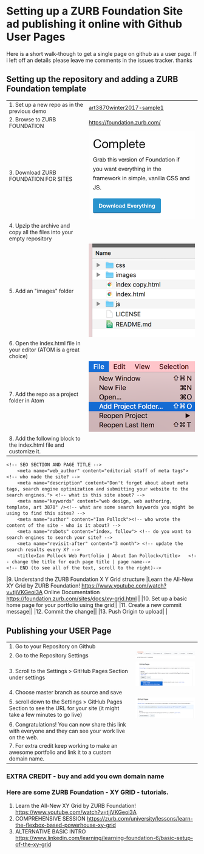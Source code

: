# Setting up a ZURB Foundation Site ad publishing it online with Github User Pages

Here is a short walk-though to get a single page on github as a user page.  If i left off an details please leave me comments in the issues tracker.  thanks

## Setting up the repository and adding a ZURB Foundation template

|              |              |
|        ---      |        ---      |
|1. Set up a new repo as in the previous demo | [art3870winter2017-sample1](https://github.com/instructian/art3870winter2017-sample1)|
|2. Browse to ZURB FOUNDATION|https://foundation.zurb.com/|
|3. Download  ZURB FOUNDATION FOR SITES| ![complete download][one]|
|4. Upzip the archive and copy all the files into your empty repository
|5. Add an "images" folder | ![folder structure][three]|
|6. Open the index.html file in your editor (ATOM is a great choice)
|7. Add the repo as a project folder in Atom | ![setting a project folder in atom][two]|
|8. Add the following block to the index.html file and customize it. |
```
<!-- SEO SECTION AND PAGE TITLE -->
    <meta name="web_author" content="editorial staff of meta tags"> <!-- who made the site? -->
    <meta name="description" content="Don't forget about about meta tags, search engine optimization and submitting your website to the search engines."> <!-- what is this site about? -->
    <meta name="keywords" content="web design, web authoring, template, art 3870" /><!-- what are some search keywords you might be using to find this sites? -->
    <meta name="author" content="Ian Pollock"><!-- who wrote the content of the site - who is it about? -->
    <meta name="robots" content="index, follow"> <!-- do you want to search engines to search your site? -->
    <meta name="revisit-after" content="3 month"> <!-- update the search results every X? -->
    <title>Ian Pollock Web Portfolio | About Ian Pollock</title>   <!-- change the title for each page title | page name-->
<!-- END (to see all of the text, scroll to the right)-->
```
|9. Understand the ZURB Foundation X Y Grid structure |Learn the All-New XY Grid by ZURB Foundation! https://www.youtube.com/watch?v=tjjVKGeoi3A
Online Documentation https://foundation.zurb.com/sites/docs/xy-grid.html |
|10. Set up a basic home page for your portfolio using the grid||
|11. Create a new commit message||
|12. Commit the change||
|13. Push Origin to upload| |

## Publishing your USER Page

|   |   |
|---|---|
|1. Go to your Repository on Github|
|2. Go to the Repository Settings | ![go to the repo settings][four]|
|3. Scroll to the Settings > GitHub Pages Section under settings | ![pages settings][five]|
|4. Choose master branch as source and save
|5. scroll down to the Settings > GitHub Pages Section to see the URL for your site (it might take a few minutes to go live) |![pages settings][six]|
|6. Congratulations! You can now share this link with everyone and they can see your work live on the web.||
|7. For extra credit keep working to make an awesome portfolio and link it to a custom domain name.||

### EXTRA CREDIT  - buy and add you own domain name


### Here are some ZURB Foundation - XY GRID - tutorials.

1. Learn the All-New XY Grid by ZURB Foundation! https://www.youtube.com/watch?v=tjjVKGeoi3A
2. COMPREHENSIVE SESSION https://zurb.com/university/lessons/learn-the-flexbox-based-powerhouse-xy-grid
3. ALTERNATIVE BASIC INTRO https://www.linkedin.com/learning/learning-foundation-6/basic-setup-of-the-xy-grid


[one]: images/step1.png "DL Foundation for Sites - Complete"
[two]: images/step2.png "Add Project Folder"
[three]: images/step3.png "Add images folder"
[four]: images/step4.png "go to settings"
[five]: images/step5.png "choose master branch"
[six]: images/step6.png "go to the link to see your site"
